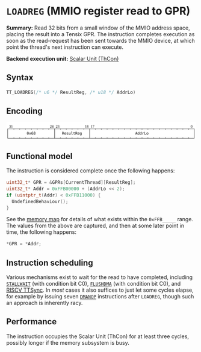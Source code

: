 # `LOADREG` (MMIO register read to GPR)

**Summary:** Read 32 bits from a small window of the MMIO address space, placing the result into a Tensix GPR. The instruction completes execution as soon as the read-request has been sent towards the MMIO device, at which point the thread's next instruction can execute.

**Backend execution unit:** [Scalar Unit (ThCon)](ScalarUnit.md)

## Syntax

```c
TT_LOADREG(/* u6 */ ResultReg, /* u18 */ AddrLo)
```

## Encoding

![](../../../Diagrams/Out/Bits32_LOADREG.svg)

## Functional model

The instruction is considered complete once the following happens:

```c
uint32_t* GPR = &GPRs[CurrentThread][ResultReg];
uint32_t* Addr = 0xFFB00000 + (AddrLo << 2);
if (uintptr_t(Addr) < 0xFFB11000) {
  UndefinedBehaviour();
}
```

See the [memory map](../BabyRISCV/README.md#memory-map) for details of what exists within the `0xFFB_____` range. The values from the above are captured, and then at some later point in time, the following happens:

```c
*GPR = *Addr;
```

## Instruction scheduling

Various mechanisms exist to wait for the read to have completed, including [`STALLWAIT`](STALLWAIT.md) (with condition bit C0), [`FLUSHDMA`](FLUSHDMA.md) (with condition bit C0), and [RISCV TTSync](../BabyRISCV/TTSync.md). In _most_ cases it also suffices to just let some cycles elapse, for example by issuing seven [`DMANOP`](DMANOP.md) instructions after `LOADREG`, though such an approach is inherently racy.

## Performance

The instruction occupies the Scalar Unit (ThCon) for at least three cycles, possibly longer if the memory subsystem is busy.
